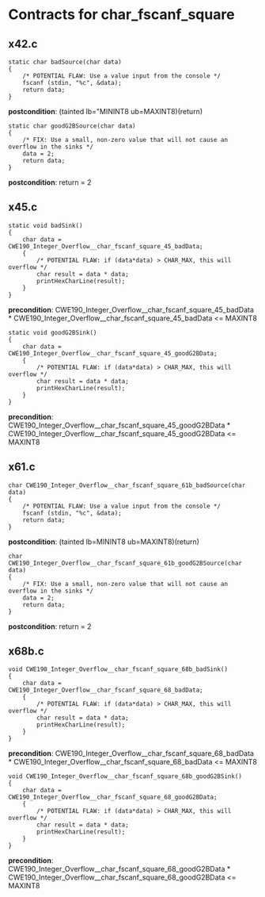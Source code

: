 # Contracts for char_fscanf_square

## x42.c

```
static char badSource(char data)
{
    /* POTENTIAL FLAW: Use a value input from the console */
    fscanf (stdin, "%c", &data);
    return data;
}
```
**postcondition**: (tainted lb="MININT8 ub=MAXINT8)(return)

```
static char goodG2BSource(char data)
{
    /* FIX: Use a small, non-zero value that will not cause an overflow in the sinks */
    data = 2;
    return data;
}
```
**postcondition**: return = 2


## x45.c

```
static void badSink()
{
    char data = CWE190_Integer_Overflow__char_fscanf_square_45_badData;
    {
        /* POTENTIAL FLAW: if (data*data) > CHAR_MAX, this will overflow */
        char result = data * data;
        printHexCharLine(result);
    }
}
```
**precondition**:
    CWE190_Integer_Overflow__char_fscanf_square_45_badData *
    CWE190_Integer_Overflow__char_fscanf_square_45_badData <= MAXINT8

```
static void goodG2BSink()
{
    char data = CWE190_Integer_Overflow__char_fscanf_square_45_goodG2BData;
    {
        /* POTENTIAL FLAW: if (data*data) > CHAR_MAX, this will overflow */
        char result = data * data;
        printHexCharLine(result);
    }
}
```
**precondition**:
CWE190_Integer_Overflow__char_fscanf_square_45_goodG2BData *
CWE190_Integer_Overflow__char_fscanf_square_45_goodG2BData <= MAXINT8


## x61.c

```
char CWE190_Integer_Overflow__char_fscanf_square_61b_badSource(char data)
{
    /* POTENTIAL FLAW: Use a value input from the console */
    fscanf (stdin, "%c", &data);
    return data;
}
```
**postcondition**: (tainted lb=MININT8 ub=MAXINT8)(return)

```
char CWE190_Integer_Overflow__char_fscanf_square_61b_goodG2BSource(char data)
{
    /* FIX: Use a small, non-zero value that will not cause an overflow in the sinks */
    data = 2;
    return data;
}
```
**postcondition**: return = 2


## x68b.c

```
void CWE190_Integer_Overflow__char_fscanf_square_68b_badSink()
{
    char data = CWE190_Integer_Overflow__char_fscanf_square_68_badData;
    {
        /* POTENTIAL FLAW: if (data*data) > CHAR_MAX, this will overflow */
        char result = data * data;
        printHexCharLine(result);
    }
}
```
**precondition**: CWE190_Integer_Overflow__char_fscanf_square_68_badData *
CWE190_Integer_Overflow__char_fscanf_square_68_badData <= MAXINT8

```
void CWE190_Integer_Overflow__char_fscanf_square_68b_goodG2BSink()
{
    char data = CWE190_Integer_Overflow__char_fscanf_square_68_goodG2BData;
    {
        /* POTENTIAL FLAW: if (data*data) > CHAR_MAX, this will overflow */
        char result = data * data;
        printHexCharLine(result);
    }
}
```
**precondition**: CWE190_Integer_Overflow__char_fscanf_square_68_goodG2BData *
CWE190_Integer_Overflow__char_fscanf_square_68_goodG2BData <= MAXINT8
